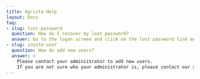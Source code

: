 ```yaml
---
title: Agrista Help
layout: Docs
faq:
- slug: lost-password
  question: How do I recover my lost password?
  answer: Go to the logon screen and click on the lost password link and you will receive an email explaining how to rest your password.
- slug: invite-user
  question: How do add new users?
  answer: >
    Please contact your administrator to add new users.
    If you are not sure who your administrator is, please contact our support
---
```

